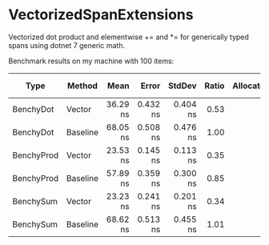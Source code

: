 # VectorizedSpanExtensions

Vectorized dot product and elementwise += and *= for generically typed spans using dotnet 7 generic math.

Benchmark results on my machine with 100 items:

|       Type |   Method |     Mean |    Error |   StdDev | Ratio | Allocated | Alloc Ratio |
|----------- |--------- |---------:|---------:|---------:|------:|----------:|------------:|
|  BenchyDot |   Vector | 36.29 ns | 0.432 ns | 0.404 ns |  0.53 |         - |          NA |
|  BenchyDot | Baseline | 68.05 ns | 0.508 ns | 0.476 ns |  1.00 |         - |          NA |
| BenchyProd |   Vector | 23.53 ns | 0.145 ns | 0.113 ns |  0.35 |         - |          NA |
| BenchyProd | Baseline | 57.89 ns | 0.359 ns | 0.300 ns |  0.85 |         - |          NA |
|  BenchySum |   Vector | 23.23 ns | 0.241 ns | 0.201 ns |  0.34 |         - |          NA |
|  BenchySum | Baseline | 68.62 ns | 0.513 ns | 0.455 ns |  1.01 |         - |          NA |
